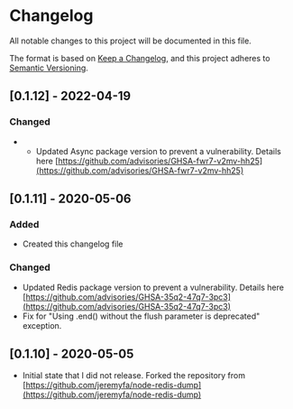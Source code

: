 # Changelog
All notable changes to this project will be documented in this file.

The format is based on [Keep a Changelog](https://keepachangelog.com/en/1.0.0/),
and this project adheres to [Semantic Versioning](https://semver.org/spec/v2.0.0.html).

## [0.1.12] - 2022-04-19
### Changed
- - Updated Async package version to prevent a vulnerability. Details here [https://github.com/advisories/GHSA-fwr7-v2mv-hh25](https://github.com/advisories/GHSA-fwr7-v2mv-hh25)

## [0.1.11] - 2020-05-06
### Added
- Created this changelog file

### Changed
- Updated Redis package version to prevent a vulnerability. Details here [https://github.com/advisories/GHSA-35q2-47q7-3pc3](https://github.com/advisories/GHSA-35q2-47q7-3pc3)
- Fix for "Using .end() without the flush parameter is deprecated" exception.

## [0.1.10] - 2020-05-05

- Initial state that I did not release. Forked the repository from [https://github.com/jeremyfa/node-redis-dump](https://github.com/jeremyfa/node-redis-dump)
